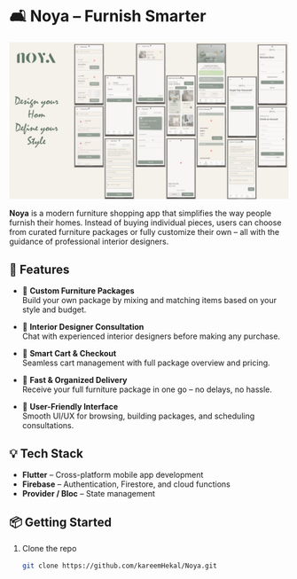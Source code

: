 # 🛋️ Noya – Furnish Smarter

![Noya App Preview](assets/read_me/Noya%20App.jpg)

**Noya** is a modern furniture shopping app that simplifies the way people furnish their homes. Instead of buying individual pieces, users can choose from curated furniture packages or fully customize their own – all with the guidance of professional interior designers.

## 🚀 Features

- 🧩 **Custom Furniture Packages**  
  Build your own package by mixing and matching items based on your style and budget.

- 🎨 **Interior Designer Consultation**  
  Chat with experienced interior designers before making any purchase.

- 🛒 **Smart Cart & Checkout**  
  Seamless cart management with full package overview and pricing.

- 🚚 **Fast & Organized Delivery**  
  Receive your full furniture package in one go – no delays, no hassle.

- 📱 **User-Friendly Interface**  
  Smooth UI/UX for browsing, building packages, and scheduling consultations.

## 💡 Tech Stack

- **Flutter** – Cross-platform mobile app development  
- **Firebase** – Authentication, Firestore, and cloud functions  
- **Provider / Bloc** – State management  

## 📦 Getting Started

1. Clone the repo  
   ```bash
   git clone https://github.com/kareemHekal/Noya.git

